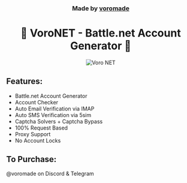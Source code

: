 <h3 align="center">
  Made by <a href="https://github.com/voromade">voromade</a>
</h3>

<h1 align="center">🔵 VoroNET - Battle.net Account Generator 🔵</h1>

<p align="center">
  <img src="https://media.discordapp.net/attachments/1133317136673165312/1173522872782823424/image.png?ex=65644357&is=6551ce57&hm=203725a5ecf555504d7f7d4f9cde20404fccb4390019270984ca79190ea7c958&=&width=1215&height=652" alt="Voro NET">
</p>

## Features:

- Battle.net Account Generator
- Account Checker
- Auto Email Verification via IMAP
- Auto SMS Verification via 5sim
- Captcha Solvers + Captcha Bypass
- 100% Request Based
- Proxy Support
- No Account Locks


## To Purchase:

@voromade on Discord & Telegram

